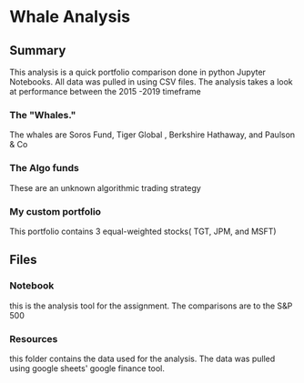 # Whale Analysis
## Summary
This analysis is a quick portfolio comparison done in python Jupyter Notebooks. All data was pulled in using CSV files. The analysis takes a look at performance between the 2015 -2019 timeframe

### The "Whales."
The whales are Soros Fund, Tiger Global , Berkshire Hathaway, and Paulson & Co

### The Algo funds
These are an unknown algorithmic trading strategy 

### My custom portfolio
This portfolio contains 3 equal-weighted stocks( TGT, JPM, and MSFT)

## Files
### Notebook
this is the analysis tool for the assignment.
The comparisons are to the S&P 500

### Resources
this folder contains the data used for the analysis. The data was pulled using google sheets' google finance tool. 
